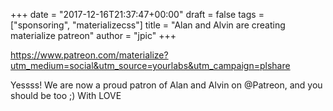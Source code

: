 +++
date = "2017-12-16T21:37:47+00:00"
draft = false
tags = ["sponsoring", "materializecss"]
title = "Alan and Alvin are creating materialize patreon"
author = "jpic"
+++

https://www.patreon.com/materialize?utm_medium=social&utm_source=yourlabs&utm_campaign=plshare

Yessss! We are now a proud patron of Alan and Alvin on @Patreon, and you should be too ;) With LOVE 
